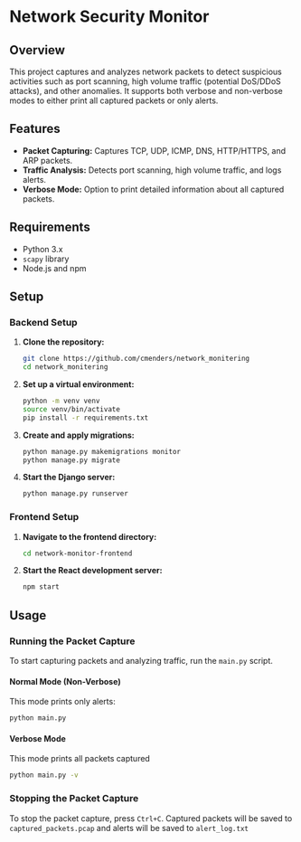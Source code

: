# Network Security Monitor

## Overview

This project captures and analyzes network packets to detect suspicious activities such as port scanning, high volume traffic (potential DoS/DDoS attacks), and other anomalies. It supports both verbose and non-verbose modes to either print all captured packets or only alerts.

## Features

- **Packet Capturing:** Captures TCP, UDP, ICMP, DNS, HTTP/HTTPS, and ARP packets.
- **Traffic Analysis:** Detects port scanning, high volume traffic, and logs alerts.
- **Verbose Mode:** Option to print detailed information about all captured packets.

## Requirements

- Python 3.x
- `scapy` library
- Node.js and npm

## Setup

### Backend Setup

1. **Clone the repository:**
    ```bash
    git clone https://github.com/cmenders/network_monitering
    cd network_monitering
    ```

2. **Set up a virtual environment:**
    ```bash
    python -m venv venv
    source venv/bin/activate  
    pip install -r requirements.txt
    ```

3. **Create and apply migrations:**
    ```bash
    python manage.py makemigrations monitor
    python manage.py migrate
    ```

4. **Start the Django server:**
    ```bash
    python manage.py runserver
    ```

### Frontend Setup

1. **Navigate to the frontend directory:**
    ```bash
    cd network-monitor-frontend
    ```

2. **Start the React development server:**
    ```bash
    npm start
    ```

## Usage

### Running the Packet Capture

To start capturing packets and analyzing traffic, run the `main.py` script. 

#### Normal Mode (Non-Verbose)

This mode prints only alerts:
```bash
python main.py
```

#### Verbose Mode

This mode prints all packets captured
```bash
python main.py -v
```

### Stopping the Packet Capture

To stop the packet capture, press `Ctrl+C`. Captured packets will be saved to `captured_packets.pcap` and alerts will be saved to `alert_log.txt`

